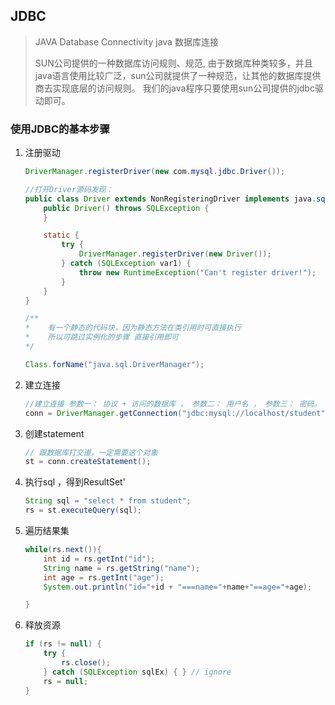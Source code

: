 ## JDBC

>  JAVA Database Connectivity java 数据库连接
>
> SUN公司提供的一种数据库访问规则、规范, 由于数据库种类较多，并且java语言使用比较广泛，sun公司就提供了一种规范，让其他的数据库提供商去实现底层的访问规则。 我们的java程序只要使用sun公司提供的jdbc驱动即可。

### 使用JDBC的基本步骤

1. 注册驱动

   

   ```java
   DriverManager.registerDriver(new com.mysql.jdbc.Driver());
   
   //打开Driver源码发现：
   public class Driver extends NonRegisteringDriver implements java.sql.Driver {
       public Driver() throws SQLException {
       }
   
       static {
           try {
               DriverManager.registerDriver(new Driver());
           } catch (SQLException var1) {
               throw new RuntimeException("Can't register driver!");
           }
       }
   }
   
   /**
   *	有一个静态的代码块，因为静态方法在类引用时可直接执行
   *	所以可跳过实例化的步骤 直接引用即可
   */
   
   Class.forName("java.sql.DriverManager");
   ```

   

2. 建立连接

   

   ```java
   //建立连接 参数一： 协议 + 访问的数据库 ， 参数二： 用户名 ， 参数三： 密码。
   conn = DriverManager.getConnection("jdbc:mysql://localhost/student", "root", "root");
   ```

   

3. 创建statement

   

   ```java
   // 跟数据库打交道，一定需要这个对象 
   st = conn.createStatement();
   ```



4. 执行sql ，得到ResultSet'

   

   ```java
   String sql = "select * from student";
   rs = st.executeQuery(sql);
   ```



5. 遍历结果集

   

   ```java
   while(rs.next()){
       int id = rs.getInt("id");
       String name = rs.getString("name");
       int age = rs.getInt("age");
       System.out.println("id="+id + "===name="+name+"==age="+age);
   
   }
   
   ```



6. 释放资源

   ```java
   if (rs != null) {
       try {
           rs.close();
       } catch (SQLException sqlEx) { } // ignore 
       rs = null;
   }
   
   ```

   



